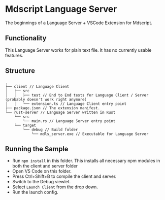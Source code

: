 # Mdscript Language Server

The beginnings of a Language Server + VSCode Extension for Mdscript.

## Functionality

This Language Server works for plain text file. It has no currently usable features.

## Structure

```
.
├── client // Language Client
│   ├── src
│   │   ├── test // End to End tests for Language Client / Server (probably doesn't work right anymore)
│   │   └── extension.ts // Language Client entry point
├── package.json // The extension manifest.
└── rust-server // Language Server written in Rust
    └── src
        └── main.rs // Language Server entry point
    └── target
        └── debug // Build folder
            └── mdls_server.exe // Executable for Language Server

```

## Running the Sample

- Run `npm install` in this folder. This installs all necessary npm modules in both the client and server folder
- Open VS Code on this folder.
- Press Ctrl+Shift+B to compile the client and server.
- Switch to the Debug viewlet.
- Select `Launch Client` from the drop down.
- Run the launch config.
<!-- - If you want to debug the server as well use the launch configuration `Attach to Server`
- In the [Extension Development Host] instance of VSCode, open a document in 'plain text' language mode.
  - Type `j` or `t` to see `Javascript` and `TypeScript` completion.
  - Enter text content such as `AAA aaa BBB`. The extension will emit diagnostics for all words in all-uppercase. -->
